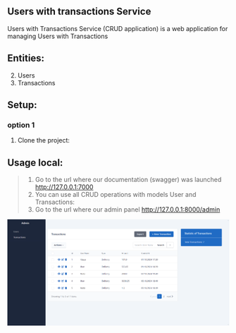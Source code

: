 ## Users with transactions Service

Users with Transactions Service (CRUD application) is a web application for managing Users with Transactions

## Entities:

2. Users
3. Transactions

## Setup:

### option 1
1. Clone the project:

## Usage local:

> 1. Go to the url where our documentation (swagger) was launched http://127.0.0.1:7000
> 2. You can use all CRUD operations with models User and Transactions:
> 3. Go to the url where our admin panel http://127.0.0.1:8000/admin


![Website Interface](DEMO.PNG)